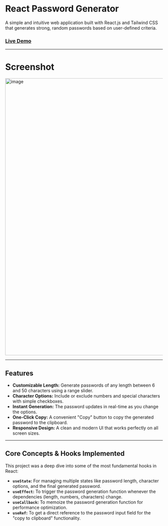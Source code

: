 # React Password Generator

A simple and intuitive web application built with React.js and Tailwind CSS that generates strong, random passwords based on user-defined criteria.

### [Live Demo](https://glittering-cajeta-9814b5.netlify.app/)

---

# Screenshot

<img width="1279" height="884" alt="image" src="https://github.com/user-attachments/assets/7378279d-45f7-4844-906b-c43775c5fdd6" /> 

---

## Features

- **Customizable Length:** Generate passwords of any length between 6 and 50 characters using a range slider.
- **Character Options:** Include or exclude numbers and special characters with simple checkboxes.
- **Instant Generation:** The password updates in real-time as you change the options.
- **One-Click Copy:** A convenient "Copy" button to copy the generated password to the clipboard.
- **Responsive Design:** A clean and modern UI that works perfectly on all screen sizes.

---

## Core Concepts & Hooks Implemented

This project was a deep dive into some of the most fundamental hooks in React:

- **`useState`:** For managing multiple states like password length, character options, and the final generated password.
- **`useEffect`:** To trigger the password generation function whenever the dependencies (length, numbers, characters) change.
- **`useCallback`:** To memoize the password generation function for performance optimization.
- **`useRef`:** To get a direct reference to the password input field for the "copy to clipboard" functionality.
